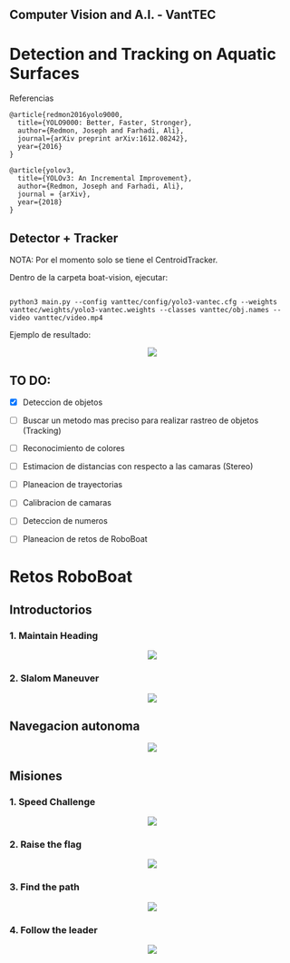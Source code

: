 ## Computer Vision and A.I. - VantTEC 

# Detection and Tracking on Aquatic Surfaces

Referencias
```
@article{redmon2016yolo9000,
  title={YOLO9000: Better, Faster, Stronger},
  author={Redmon, Joseph and Farhadi, Ali},
  journal={arXiv preprint arXiv:1612.08242},
  year={2016}
}

@article{yolov3,
  title={YOLOv3: An Incremental Improvement},
  author={Redmon, Joseph and Farhadi, Ali},
  journal = {arXiv},
  year={2018}
}
```

## Detector + Tracker

NOTA: Por el momento solo se tiene el CentroidTracker. 

Dentro de la carpeta boat-vision, ejecutar: 
```

python3 main.py --config vanttec/config/yolo3-vantec.cfg --weights vanttec/weights/yolo3-vantec.weights --classes vanttec/obj.names --video vanttec/video.mp4

```
Ejemplo de resultado:
<p align="center"><img src="./readme/det-track.png" /> </p>

## TO DO:
- [x] Deteccion de objetos
- [ ] Buscar un metodo mas preciso para realizar rastreo de objetos (Tracking) 
- [ ] Reconocimiento de colores
- [ ] Estimacion de distancias con respecto a las camaras (Stereo)
- [ ] Planeacion de trayectorias
- [ ] Calibracion de camaras
- [ ] Deteccion de numeros
- [ ] Planeacion de retos de RoboBoat


# Retos RoboBoat

## Introductorios 

### 1. Maintain Heading 

<p align="center"><img src="./readme/intro-heading.png" /> </p>

### 2. Slalom Maneuver

<p align="center"><img src="./readme/intro-slalom.png" /> </p>

## Navegacion autonoma

<p align="center"><img src="./readme/autonomous.png" /> </p>

## Misiones

### 1. Speed Challenge

<p align="center"><img src="./readme/mission-speed.png" /> </p>

### 2. Raise the flag

<p align="center"><img src="./readme/mission-flag.png" /> </p>

### 3. Find the path 

<p align="center"><img src="./readme/mission-path.png" /> </p>

### 4. Follow the leader

<p align="center"><img src="./readme/mission-leader.png" /> </p>